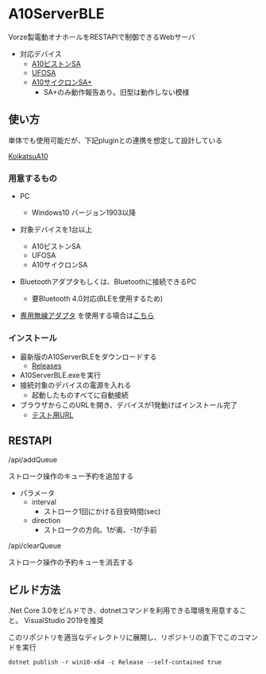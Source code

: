 # A10ServerBLE


Vorze製電動オナホールをRESTAPIで制御できるWebサーバ

- 対応デバイス
  - [A10ピストンSA](https://www.vorze.jp/a10pistonsa/)
  - [UFOSA](https://www.vorze.jp/ufosa/)
  - [A10サイクロンSA+](https://www.vorze.jp/a10cyclonesa/)
    - SA+のみ動作報告あり。旧型は動作しない模様


## 使い方

単体でも使用可能だが、下記pluginとの連携を想定して設計している

[KoikatsuA10](https://github.com/amateras977/KoikatsuA10)


### 用意するもの

- PC
  - Windows10 バージョン1903以降
- 対象デバイスを1台以上
  - A10ピストンSA
  - UFOSA
  - A10サイクロンSA
- Bluetoothアダプタもしくは、Bluetoothに接続できるPC
  - 要Bluetooth 4.0対応(BLEを使用するため)

- [専用無線アダプタ](https://www.e-nls.com/pict1-41903?c2=9999) を使用する場合は[こちら](https://github.com/amateras977/A10Server)

### インストール

- 最新版のA10ServerBLEをダウンロードする
  - [Releases](https://github.com/amateras977/A10ServerBLE/releases)
- A10ServerBLE.exeを実行
- 接続対象のデバイスの電源を入れる
  - 起動したものすべてに自動接続
- ブラウザからこのURLを開き、デバイスが1発動けばインストール完了
  - [テスト用URL](http://localhost:8080/api/addQueue?interval=0.3&direction=1)

## RESTAPI

/api/addQueue

ストローク操作のキュー予約を追加する

- パラメータ
  - interval
    - ストローク1回にかける目安時間(sec)
  - direction
    - ストロークの方向。1が奥、-1が手前

/api/clearQueue

ストローク操作の予約キューを消去する

## ビルド方法

.Net Core 3.0をビルドでき、dotnetコマンドを利用できる環境を用意すること。
VisualStudio 2019を推奨

このリポジトリを適当なディレクトリに展開し、リポジトリの直下でこのコマンドを実行

```
dotnet publish -r win10-x64 -c Release --self-contained true
```

